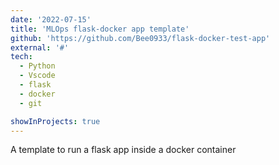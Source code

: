 ```yaml
---
date: '2022-07-15'
title: 'MLOps flask-docker app template'
github: 'https://github.com/Bee0933/flask-docker-test-app'
external: '#'
tech:
  - Python 
  - Vscode
  - flask
  - docker 
  - git 

showInProjects: true
---
```


A template to run a flask app inside a docker container